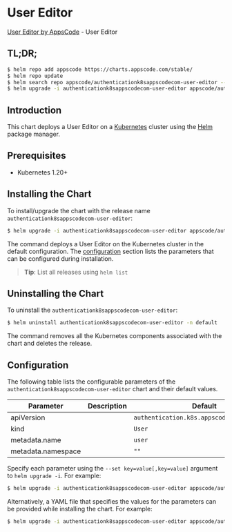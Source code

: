 # User Editor

[User Editor by AppsCode](https://appscode.com) - User Editor

## TL;DR;

```bash
$ helm repo add appscode https://charts.appscode.com/stable/
$ helm repo update
$ helm search repo appscode/authenticationk8sappscodecom-user-editor --version=v0.14.0
$ helm upgrade -i authenticationk8sappscodecom-user-editor appscode/authenticationk8sappscodecom-user-editor -n default --create-namespace --version=v0.14.0
```

## Introduction

This chart deploys a User Editor on a [Kubernetes](http://kubernetes.io) cluster using the [Helm](https://helm.sh) package manager.

## Prerequisites

- Kubernetes 1.20+

## Installing the Chart

To install/upgrade the chart with the release name `authenticationk8sappscodecom-user-editor`:

```bash
$ helm upgrade -i authenticationk8sappscodecom-user-editor appscode/authenticationk8sappscodecom-user-editor -n default --create-namespace --version=v0.14.0
```

The command deploys a User Editor on the Kubernetes cluster in the default configuration. The [configuration](#configuration) section lists the parameters that can be configured during installation.

> **Tip**: List all releases using `helm list`

## Uninstalling the Chart

To uninstall the `authenticationk8sappscodecom-user-editor`:

```bash
$ helm uninstall authenticationk8sappscodecom-user-editor -n default
```

The command removes all the Kubernetes components associated with the chart and deletes the release.

## Configuration

The following table lists the configurable parameters of the `authenticationk8sappscodecom-user-editor` chart and their default values.

|     Parameter      | Description |                        Default                        |
|--------------------|-------------|-------------------------------------------------------|
| apiVersion         |             | <code>authentication.k8s.appscode.com/v1alpha1</code> |
| kind               |             | <code>User</code>                                     |
| metadata.name      |             | <code>user</code>                                     |
| metadata.namespace |             | <code>""</code>                                       |


Specify each parameter using the `--set key=value[,key=value]` argument to `helm upgrade -i`. For example:

```bash
$ helm upgrade -i authenticationk8sappscodecom-user-editor appscode/authenticationk8sappscodecom-user-editor -n default --create-namespace --version=v0.14.0 --set apiVersion=authentication.k8s.appscode.com/v1alpha1
```

Alternatively, a YAML file that specifies the values for the parameters can be provided while
installing the chart. For example:

```bash
$ helm upgrade -i authenticationk8sappscodecom-user-editor appscode/authenticationk8sappscodecom-user-editor -n default --create-namespace --version=v0.14.0 --values values.yaml
```
